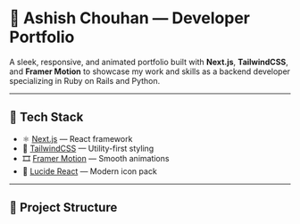# 💼 Ashish Chouhan — Developer Portfolio

A sleek, responsive, and animated portfolio built with **Next.js**, **TailwindCSS**, and **Framer Motion** to showcase my work and skills as a backend developer specializing in Ruby on Rails and Python.

---

## 🚀 Tech Stack

- ⚛️ [Next.js](https://nextjs.org/) — React framework
- 🎨 [TailwindCSS](https://tailwindcss.com/) — Utility-first styling
- 🎞️ [Framer Motion](https://www.framer.com/motion/) — Smooth animations
- 🔧 [Lucide React](https://lucide.dev/) — Modern icon pack

---

## 📁 Project Structure

